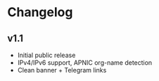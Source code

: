 # Changelog
## v1.1
- Initial public release
- IPv4/IPv6 support, APNIC org-name detection
- Clean banner + Telegram links
